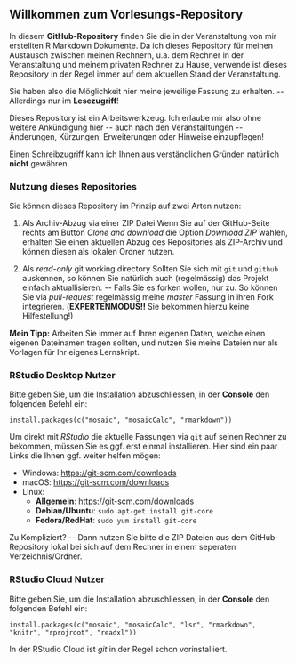## Willkommen zum Vorlesungs-Repository

In diesem **GitHub-Repository** finden Sie die in der Veranstaltung von mir erstellten R Markdown Dokumente. Da ich dieses Repository für meinen Austausch zwischen meinen Rechnern, u.a. dem Rechner in der Veranstaltung und meinem privaten Rechner zu Hause, verwende ist dieses Repository in der Regel immer auf dem aktuellen Stand der Veranstaltung.

Sie haben also die Möglichkeit hier meine jeweilige Fassung zu erhalten. -- Allerdings nur im **Lesezugriff**! 

Dieses Repository ist ein Arbeitswerkzeug. Ich erlaube mir also ohne weitere Ankündigung hier -- auch nach den Veranstalltungen -- Änderungen, Kürzungen, Erweiterungen oder Hinweise einzupflegen!

Einen Schreibzugriff kann ich Ihnen aus verständlichen Gründen natürlich **nicht** gewähren.


### Nutzung dieses Repositories 

Sie können dieses Repository im Prinzip auf zwei Arten nutzen:

1. Als Archiv-Abzug via einer ZIP Datei
    Wenn Sie auf der GitHub-Seite rechts am  Button *Clone and download* die Option *Download ZIP* wählen, erhalten Sie einen aktuellen Abzug des Repositories als ZIP-Archiv und können diesen als lokalen Ordner nutzen.
    
2. Als *read-only* git working directory
    Sollten Sie sich mit `git` und `github` auskennen, so können Sie natürlich auch (regelmässig) das Projekt einfach aktuallisieren. -- Falls Sie es forken wollen, nur zu. So können Sie via *pull-request* regelmässig meine *master* Fassung in ihren Fork integrieren. (**EXPERTENMODUS!!** Sie bekommen hierzu keine Hilfestellung!)


**Mein Tipp:** Arbeiten Sie immer auf Ihren eigenen Daten, welche einen eigenen Dateinamen tragen sollten, und nutzen Sie meine Dateien nur als Vorlagen für Ihr eigenes Lernskript.


### RStudio Desktop Nutzer

Bitte geben Sie, um die Installation abzuschliessen, in der **Console** den folgenden Befehl ein:

```
install.packages(c("mosaic", "mosaicCalc", "rmarkdown"))
```

Um direkt mit *RStudio* die aktuelle Fassungen via `git` auf seinen Rechner zu bekommen, müssen Sie es ggf. erst einmal installieren. Hier sind ein paar Links die Ihnen ggf. weiter helfen mögen:

- Windows: https://git-scm.com/downloads
- macOS: https://git-scm.com/downloads
- Linux:
  - **Allgemein**: https://git-scm.com/downloads
  - **Debian/Ubuntu**: `sudo apt-get install git-core`
  - **Fedora/RedHat**: `sudo yum install git-core`

Zu Kompliziert? -- Dann nutzen Sie bitte die ZIP Dateien aus dem GitHub-Repository lokal bei sich auf dem Rechner in einem seperaten Verzeichnis/Ordner.


### RStudio Cloud Nutzer

Bitte geben Sie, um die Installation abzuschliessen, in der **Console** den folgenden Befehl ein:

```
install.packages(c("mosaic", "mosaicCalc", "lsr", "rmarkdown", "knitr", "rprojroot", "readxl"))
```

In der RStudio Cloud ist *git* in der Regel schon vorinstalliert.
